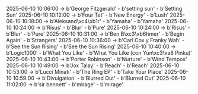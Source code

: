 2025-06-10 10:06:00 -> b'George Fitzgerald' - b'setting sun' - b'Setting Sun'
2025-06-10 10:12:00 -> b'Four Tet' - b'New Energy' - b'Lush'
2025-06-10 10:18:00 -> b'Aleksand\xc4\xb1r' - b'Yamaha' - b'Yamaha'
2025-06-10 10:24:00 -> b'Risus' - b'Blur' - b'Pure'
2025-06-10 10:24:00 -> b'Risus' - b'Blur' - b'Pure'
2025-06-10 10:31:00 -> b'Ben B\xc3\xb6hmer' - b'Begin Again' - b'Strangers'
2025-06-10 10:36:00 -> b'Carl Cox y Franky Wah' - b'See the Sun Rising' - b'See the Sun Rising'
2025-06-10 10:40:00 -> b'Logic1000' - b'What You Like' - b'What You Like (con Yun\xc3\xa8 Pinku)'
2025-06-10 10:43:00 -> b'Porter Robinson' - b'Nurture' - b'Wind Tempos'
2025-06-10 10:49:00 -> b'Jox Talay' - b'Reach' - b'Reach'
2025-06-10 10:53:00 -> b'Lucci Minati' - b'The Ring EP' - b'Take Your Place'
2025-06-10 10:59:00 -> b'Divulgation' - b'Blurred Out' - b'Blurred Out'
2025-06-10 11:02:00 -> b'sir bennett' - b'mirage' - b'mirage'

